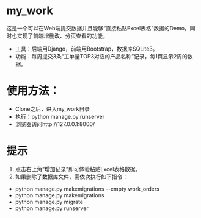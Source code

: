 # my_work
这是一个可以在Web端提交数据并且能够“直接粘贴Excel表格”数据的Demo，同时也实现了前端增删改、分页查看的功能。
 - 工具：后端用Django，前端用Bootstrap，数据库SQLite3。
 - 功能：每周提交3条“工单量TOP3对应的产品名称”记录，每1页显示2周的数据。

# 使用方法：
 - Clone之后，进入my_work目录
 - 执行：python manage.py runserver
 - 浏览器访问http://127.0.0.1:8000/
 
 # 提示
 1. 点击右上角“增加记录”即可体验粘贴Excel表格数据。
 2. 如果删除了数据库文件，需依次执行如下指令：
 - python manage.py makemigrations --empty work_orders
 - python manage.py makemigrations
 - python manage.py migrate
 - python manage.py runserver
 
